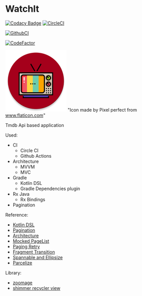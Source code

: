 # WatchIt

[![Codacy Badge](https://api.codacy.com/project/badge/Grade/d8dfce5f72a64b248096d82f026b213b)](https://app.codacy.com/manual/andor201995/WatchIt?utm_source=github.com&utm_medium=referral&utm_content=andor201995/WatchIt&utm_campaign=Badge_Grade_Settings)
[![CircleCI](https://circleci.com/gh/andor201995/WatchIt/tree/master.svg?style=svg&circle-token=20f351f854fb137ee73f7d0795a571201e910e56)](https://circleci.com/gh/andor201995/WatchIt/tree/master)

[![GithubCI](https://github.com/andor201995/WatchIt/workflows/Java%20CI/badge.svg)](https://github.com/andor201995/WatchIt/actions?query=workflow%3A%22Java+CI%22)

[![CodeFactor](https://www.codefactor.io/repository/github/andor201995/watchit/badge)](https://www.codefactor.io/repository/github/andor201995/watchit)


![Application icon](https://github.com/andor201995/WatchIt/blob/master/app/src/main/res/mipmap-xxxhdpi/ic_launcher_watch_it_round.png)
"Icon made by Pixel perfect from www.flaticon.com"

Tmdb Api based application 

Used:

 - CI 
   - Circle CI
   - Github Actions
 - Architecture 
   - MVVM
   - MVC
 - Gradle
   - Kotlin DSL
   - Gradle Dependencies plugin
 - Rx Java
   - Rx Bindings
 - Pagination

Reference:
  - [Kotlin DSL](https://proandroiddev.com/gradle-dependency-management-with-kotlin-94eed4df9a28)
  - [Pagination](https://proandroiddev.com/8-steps-to-implement-paging-library-in-android-d02500f7fffe)
  - [Architecture](https://www.techyourchance.com/architecture-diagrams-android-applications/)
  - [Mocked PageList](https://stackoverflow.com/a/52511874/7972699)
  - [Paging Retry](https://github.com/android/architecture-components-samples/blob/master/PagingWithNetworkSample/app/src/main/java/com/android/example/paging/pagingwithnetwork/reddit/repository/inMemory/byPage/PageKeyedSubredditDataSource.kt)
  - [Fragment Transition](https://medium.com/@serbelga/shared-elements-in-android-navigation-architecture-component-bc5e7922ecdf)
  - [Spannable and Ellipsize](https://stackoverflow.com/q/14691511/7972699)
  - [Parcelize](https://android.jlelse.eu/yet-another-awesome-kotlin-feature-parcelize-5439718ba220)
  
  Library:
  - [zoomage](https://github.com/jsibbold/zoomage)
  - [shimmer recycler view](https://android-arsenal.com/details/1/7612)
  
